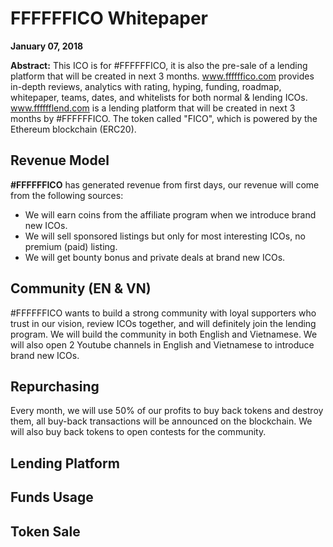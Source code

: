 <h1>FFFFFFICO Whitepaper</h1>

<strong>January 07, 2018</strong>

<strong>Abstract:</strong> This ICO is for #FFFFFFICO, it is also the pre-sale of a lending platform that will be created in next 3 months. <a target="_blank" href="https://www.ffffffico.com">www.ffffffico.com</a> provides in-depth reviews, analytics with rating, hyping, funding, roadmap, whitepaper, teams, dates, and whitelists for both normal & lending ICOs. <a target="_blank" href="https://www.fffffflend.com">www.fffffflend.com</a> is a lending platform that will be created in next 3 months by #FFFFFFICO. The token called "FICO", which is powered by the Ethereum blockchain (ERC20).

<h2>Revenue Model</h2>

<strong>#FFFFFFICO</strong> has generated revenue from first days, our revenue will come from the following sources: 

<ul>
  <li>We will earn coins from the affiliate program when we introduce brand new ICOs.</li>
  <li>We will sell sponsored listings but only for most interesting ICOs, no premium (paid) listing.</li>
  <li>We will get bounty bonus and private deals at brand new ICOs.</li>
</ul>

<h2>Community (EN & VN)</h2>
#FFFFFFICO wants to build a strong community with loyal supporters who trust in our vision, review ICOs together, and will definitely join the lending program. We will build the community in both English and Vietnamese. We will also open 2 Youtube channels in English and Vietnamese to introduce brand new ICOs. 

<h2>Repurchasing</h2>
Every month, we will use 50% of our profits to buy back tokens and destroy them, all buy-back transactions will be announced on the blockchain. We will also buy back tokens to open contests for the community. 

<h2>Lending Platform</h2>


<h2>Funds Usage</h2>


<h2>Token Sale</h2>
